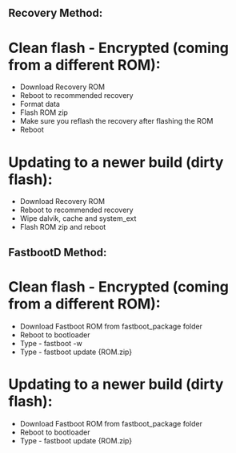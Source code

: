 ## Recovery Method:

# Clean flash - Encrypted (coming from a different ROM):
- Download Recovery ROM
- Reboot to recommended recovery
- Format data
- Flash ROM zip
- Make sure you reflash the recovery after flashing the ROM
- Reboot

# Updating to a newer build (dirty flash):
- Download Recovery ROM
- Reboot to recommended recovery
- Wipe dalvik, cache and system_ext
- Flash ROM zip and reboot


## FastbootD Method:

# Clean flash - Encrypted (coming from a different ROM):
- Download Fastboot ROM from fastboot_package folder
- Reboot to bootloader
- Type - fastboot -w
- Type - fastboot update {ROM.zip}

# Updating to a newer build (dirty flash):
- Download Fastboot ROM from fastboot_package folder
- Reboot to bootloader
- Type - fastboot update {ROM.zip}
